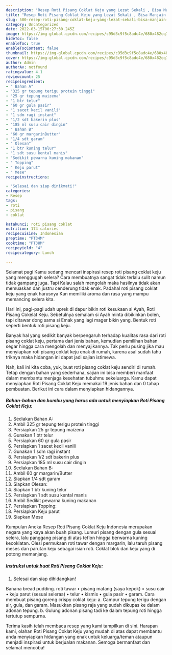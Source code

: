 ```yaml
---
description: "Resep Roti Pisang Coklat Keju yang Lezat Sekali , Bisa Manjain Lidah"
title: "Resep Roti Pisang Coklat Keju yang Lezat Sekali , Bisa Manjain Lidah"
slug: 500-resep-roti-pisang-coklat-keju-yang-lezat-sekali-bisa-manjain-lidah
category: Uncategorized
date: 2022-03-15T00:27:30.245Z
image: https://img-global.cpcdn.com/recipes/c95d3c9f5c8adc4e/680x482cq70/roti-pisang-coklat-keju-foto-resep-utama.jpg
hideToc: false
enableToc: true
enableTocContent: false
thumbnail: https://img-global.cpcdn.com/recipes/c95d3c9f5c8adc4e/680x482cq70/roti-pisang-coklat-keju-foto-resep-utama.jpg
cover: https://img-global.cpcdn.com/recipes/c95d3c9f5c8adc4e/680x482cq70/roti-pisang-coklat-keju-foto-resep-utama.jpg
author: Admin
authorAv: notfound
ratingvalue: 4.1
reviewcount: 25
recipeingredient:
- " Bahan A"
- "325 gr tepung terigu protein tinggi"
- "25 gr tepung maizena"
- "1 btr telur"
- "60 gr gula pasir"
- "1 sacet kecil vanili"
- "1 sdm ragi instant"
- "1/2 sdt bakerin plus"
- "185 ml susu cair dingin"
- " Bahan B"
- "60 gr margarinButter"
- "1/4 sdt garam"
- " Olesan"
- "1 btr kuning telur"
- "1 sdt susu kental manis"
- "Sedikit pewarna kuning makanan"
- " Topping"
- " Keju parut"
- " Mese"
recipeinstructions:

- "Selesai dan siap dinikmati!"
categories:
- Resep
tags:
- roti
- pisang
- coklat

katakunci: roti pisang coklat 
nutrition: 174 calories
recipecuisine: Indonesian
preptime: "PT34M"
cooktime: "PT38M"
recipeyield: "4"
recipecategory: Lunch

---
```



Selamat pagi Kamu sedang mencari inspirasi resep roti pisang coklat keju yang menggugah selera? Cara membuatnya sangat tidak terlalu sulit namun tidak gampang juga. Tapi Kalau salah mengolah maka hasilnya tidak akan memuaskan dan justru cenderung tidak enak. Padahal roti pisang coklat keju yang enak harusnya Kan memiliki aroma dan rasa yang mampu memancing selera kita.


Hari ini, pagi-pagi udah uprek di dapur bikin roti kesukaan si Ayah, Roti Pisang Cokelat Keju. Sebetulnya semalam si Ayah minta dibikinkan bolen, tapi ditawar dong sama si Emak yang lagi mager bikin yang. Bentuk roti seperti bentuk roti pisang keju.

Banyak hal yang sedikit banyak berpengaruh terhadap kualitas rasa dari roti pisang coklat keju, pertama dari jenis bahan, kemudian pemilihan bahan segar hingga cara mengolah dan menyajikannya. Tak perlu pusing jika mau menyiapkan roti pisang coklat keju enak di rumah, karena asal sudah tahu triknya maka hidangan ini dapat jadi sajian istimewa.


Nah, kali ini kita coba, yuk, buat roti pisang coklat keju sendiri di rumah. Tetap dengan bahan yang sederhana, sajian ini bisa memberi manfaat dalam membantu menjaga kesehatan tubuhmu sekeluarga. Kamu dapat menyiapkan Roti Pisang Coklat Keju memakai 19 jenis bahan dan 0 tahap pembuatan. Berikut ini cara dalam menyiapkan hidangannya.

<!--inarticleads1-->

##### Bahan-bahan dan bumbu yang harus ada untuk menyiapkan Roti Pisang Coklat Keju:

1. Sediakan  Bahan A:
1. Ambil 325 gr tepung terigu protein tinggi
1. Persiapkan 25 gr tepung maizena
1. Gunakan 1 btr telur
1. Persiapkan 60 gr gula pasir
1. Persiapkan 1 sacet kecil vanili
1. Gunakan 1 sdm ragi instant
1. Persiapkan 1/2 sdt bakerin plus
1. Persiapkan 185 ml susu cair dingin
1. Sediakan  Bahan B:
1. Ambil 60 gr margarin/Butter
1. Siapkan 1/4 sdt garam
1. Siapkan  Olesan:
1. Siapkan 1 btr kuning telur
1. Persiapkan 1 sdt susu kental manis
1. Ambil Sedikit pewarna kuning makanan
1. Persiapkan  Topping:
1. Persiapkan  Keju parut
1. Siapkan  Mese


Kumpulan Aneka Resep Roti Pisang Coklat Keju Indonesia merupakan negara yang kaya akan buah pisang. Lumuri pisang dengan gula sesuai selera, lalu panggang pisang di atas teflon hingga berwarna kuning kecoklatan. Olesi permukaan roti tawar dengan margarin, lalu taruh pisang meses dan parutan keju sebagai isian roti. Coklat blok dan keju yang di potong memanjang. 

<!--inarticleads2-->

##### Instruksi untuk buat Roti Pisang Coklat Keju:


1. Selesai dan siap dihidangkan!

Banana bread pudding. roti tawar • pisang matang (saya kepok) • susu cair • keju parut (sesuai seleraa) • telur • kismis • gula pasir • garam. Cara membuat pisang goreng crispy coklat keju: a. Campur tepung terigu dengan air, gula, dan garam. Masukkan pisang raja yang sudah dikupas ke dalam adonan tepung. b. Gulung adonan pisang tadi ke dalam tepung roti hingga tertutup sempurna. 

Terima kasih telah membaca resep yang kami tampilkan di sini. Harapan kami, olahan Roti Pisang Coklat Keju yang mudah di atas dapat membantu anda menyiapkan hidangan yang enak untuk keluarga/teman ataupun menjadi inspirasi untuk berjualan makanan. Semoga bermanfaat dan selamat mencoba!

